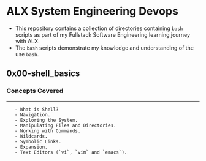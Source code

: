 # ALX System Engineering Devops
  - This repository contains a collection of directories containing `bash` scripts as part of my Fullstack Software Engineering learning journey with ALX.
  - The `bash` scripts demonstrate my knowledge and understanding of the use `bash`.

## 0x00-shell_basics
   ### Concepts Covered
   ---
       - What is Shell?
       - Navigation.
       - Exploring the System.
       - Manipulating Files and Directories.
       - Working with Commands.
       - Wildcards.
       - Symbolic Links.
       - Expansion.
       - Text Editors (`vi`, `vim` and `emacs`).